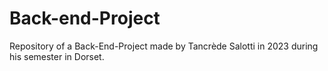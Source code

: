 # Back-end-Project
Repository of a Back-End-Project made by Tancrède Salotti in 2023 during his semester in Dorset.

